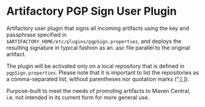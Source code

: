 Artifactory PGP Sign User Plugin
================================

Artifactory user plugin that signs all incoming artifacts using the key and
passphrase specified in `$ARTIFACTORY_HOME/etc/plugins/pgpSign.properties`, and
deploys the resulting signature in typical fashion as an .asc file parallel to
the original artifact.

The plugin will be activated only on a local repository that is defined in `pgpSign.properties`.
Please note that it is important to list the repositories as a comma-separated list, without parentheses nor quotation marks (",[,]).

Purpose-built to meet the needs of promoting artifacts to Maven Central, i.e.
not intended in its current form for more general use.
